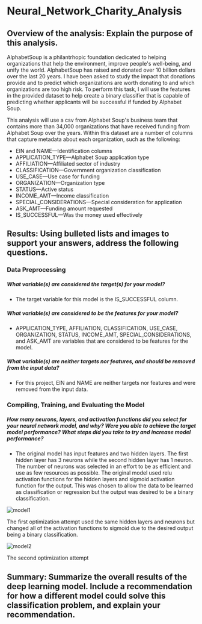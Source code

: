 # Neural_Network_Charity_Analysis

## Overview of the analysis: Explain the purpose of this analysis.

AlphabetSoup is a philantrhopic foundation dedicated to helping organizations that help the environment, improve people's well-being, and unify the world.  AlphabetSoup has raised and donated over 10 billion dollars over the last 20 years.  I have been asked to study the impact that donations provide and to predict which organizations are worth donating to and which organizations are too high risk.  To perform this task, I will use the features in the provided dataset to help create a binary classifier that is capable of predicting whether applicants will be successful if funded by Alphabet Soup.

This analysis will use a csv from Alphabet Soup's business team that contains more than 34,000 organizations that have received funding from Alphabet Soup over the years. Within this dataset are a number of columns that capture metadata about each organization, such as the following:

* EIN and NAME—Identification columns
* APPLICATION_TYPE—Alphabet Soup application type
* AFFILIATION—Affiliated sector of industry
* CLASSIFICATION—Government organization classification
* USE_CASE—Use case for funding
* ORGANIZATION—Organization type
* STATUS—Active status
* INCOME_AMT—Income classification
* SPECIAL_CONSIDERATIONS—Special consideration for application
* ASK_AMT—Funding amount requested
* IS_SUCCESSFUL—Was the money used effectively

## Results: Using bulleted lists and images to support your answers, address the following questions.

### Data Preprocessing
##### What variable(s) are considered the target(s) for your model?
* The target variable for this model is the IS_SUCCESSFUL column.

##### What variable(s) are considered to be the features for your model?
* APPLICATION_TYPE, AFFILIATION, CLASSIFICATION, USE_CASE, ORGANIZATION, STATUS, INCOME_AMT, SPECIAL_CONSIDERATIONS, and ASK_AMT are variables that are considered to be features for the model.

##### What variable(s) are neither targets nor features, and should be removed from the input data?
* For this project, EIN and NAME are neither targets nor features and were removed from the input data.

### Compiling, Training, and Evaluating the Model
##### How many neurons, layers, and activation functions did you select for your neural network model, and why? Were you able to achieve the target model performance? What steps did you take to try and increase model performance?

* The original model has input features and two hidden layers.  The first hidden layer has 3 neurons while the second hidden layer has 1 neuron.  The number of neurons was selected in an effort to be as efficient and use as few resources as possible. The original model used relu activation functions for the hidden layers and sigmoid activation function for the output.  This was chosen to allow the data to be learned as classification or regression but the output was desired to be a binary classification.

![model1](https://user-images.githubusercontent.com/107599510/200913253-d48ed241-3eaa-43ce-ad9b-2e57e5cb1c1a.png)

The first optimization attempt used the same hidden layers and neurons but changed all of the activation functions to sigmoid due to the desired output being a binary classification.

![model2](https://user-images.githubusercontent.com/107599510/200916458-3797a0b2-50ee-43c1-a51d-3088f0757315.png)

The second optimization attempt


## Summary: Summarize the overall results of the deep learning model. Include a recommendation for how a different model could solve this classification problem, and explain your recommendation.
